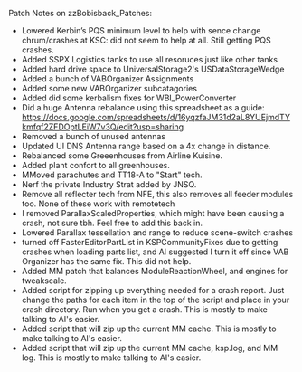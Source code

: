 Patch Notes on zzBobisback_Patches:

* Lowered Kerbin’s PQS minimum level to help with sence change chrum/crashes at KSC: did not seem to help at all. Still getting PQS crashes.
* Added SSPX Logistics tanks to use all resoruces just like other tanks
* Added hard drive space to UniversalStorage2's USDataStorageWedge
* Added a bunch of VABOrganizer Assignments
* Added some new VABOrganizer subcatagories
* Added did some kerbalism fixes for WBI_PowerConverter
* Did a huge Antenna rebalance using this spreadsheet as a guide: https://docs.google.com/spreadsheets/d/16yqzfaJM31d2aL8YUEjmdTYkmfqf2ZFDOptLEiW7v3Q/edit?usp=sharing
* Removed a bunch of unused antennas
* Updated UI DNS Antenna range based on a 4x change in distance.
* Rebalanced some Greeenhouses from Airline Kuisine. 
* Added plant confort to all greenhouses.
* MMoved parachutes and TT18-A to "Start" tech. 
* Nerf the private Industry Strat added by JNSQ.
* Remove all reflecter tech from NFE, this also removes all feeder modules too. None of these work with remotetech
* I removed ParallaxScaledProperties, which might have been causing a crash, not sure tbh. Feel free to add this back in.
* Lowered Parallax tessellation and range to reduce scene-switch crashes
* turned off FasterEditorPartList in KSPCommunityFixes due to getting crashes when loading parts list, and AI suggested I turn it off since VAB Organizer has the same fix. This did not help.
* Added MM patch that balances ModuleReactionWheel, and engines for tweakscale. 
* Added script for zipping up everything needed for a crash report. Just change the paths for each item in the top of the script and place in your crash directory. Run when you get a crash. This is mostly to make talking to AI's easier.
* Added script that will zip up the current MM cache. This is mostly to make talking to AI's easier.
* Added script that will zip up the current MM cache, ksp.log, and MM log. This is mostly to make talking to AI's easier.